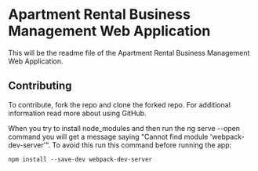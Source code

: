 # Apartment Rental Business Management Web Application
This will be the readme file of the Apartment Rental Business Management Web Application.

## Contributing

To contribute, fork the repo and clone the forked repo. For additional information read more about using GitHub.

When you try to install node_modules and then run the ng serve --open command you will get a message saying "Cannot find module 'webpack-dev-server'". To avoid this run this command before running the app:

    npm install --save-dev webpack-dev-server 


